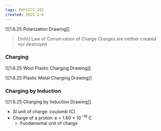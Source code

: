 ```yaml
---
tags: PHYSICS_202
created: 2025-1-6
---
```


![[1.6.25 Polarization Drawing]]

> [!info] Law of Conservation of Charge
> Charges are neither created nor destroyed

### Charging

![[1.6.25 Wool Plastic Charging Drawing]]

![[1.6.25 Plastic Metal Charging Drawing]]

### Charging by Induction

![[1.6.25 Charging by Induction Drawing]]

- SI unit of charge: coulomb (C)
- Charge of a proton: e = 1.60 $\times$ 10$^{-19}$ C
	- Fundamental unit of charge